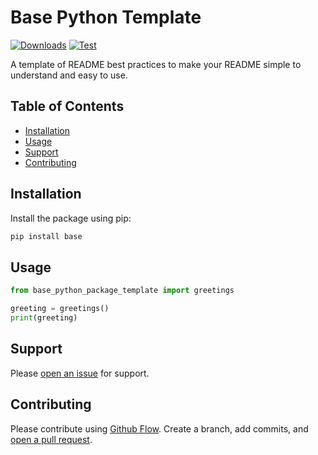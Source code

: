 # Base Python Template

[repo]: base-python-package-template

[![Downloads](https://static.pepy.tech/personalized-badge/[repo]?period=total&units=none&left_color=grey&right_color=green&left_text=Downloads)](https://pepy.tech/project/[repo])
[![Test](https://github.com/apinanyogaratnam/[repo]/actions/workflows/test.yaml/badge.svg)](https://github.com/apinanyogaratnam/[repo]/actions/workflows/test.yaml)

A template of README best practices to make your README simple to understand and easy to use.

## Table of Contents

- [Installation](#installation)
- [Usage](#usage)
- [Support](#support)
- [Contributing](#contributing)

## Installation

Install the package using pip:

```sh
pip install base
```

## Usage

```python
from base_python_package_template import greetings

greeting = greetings()
print(greeting)
```

## Support

Please [open an issue](https://github.com/apinanyogaratnam/[repo]/issues/new) for support.

## Contributing

Please contribute using [Github Flow](https://guides.github.com/introduction/flow/). Create a branch, add commits, and [open a pull request](https://github.com/apinanyogaratnam/[repo]/compare/).
